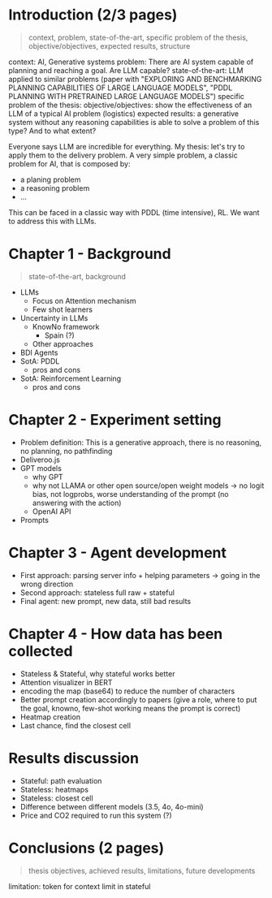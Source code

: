# Introduction (2/3 pages)

> context, problem, state-of-the-art, specific problem of the thesis, objective/objectives, expected results, structure

context: AI, Generative systems
problem: There are AI system capable of planning and reaching a goal. Are LLM capable?
state-of-the-art: LLM applied to similar problems (paper with "EXPLORING AND BENCHMARKING PLANNING CAPABILITIES OF LARGE LANGUAGE MODELS", "PDDL PLANNING WITH PRETRAINED LARGE LANGUAGE MODELS")
specific problem of the thesis:
objective/objectives: show the effectiveness of an LLM of a typical AI problem (logistics)
expected results: a generative system without any reasoning capabilities is able to solve a problem of this type? And to what extent?

Everyone says LLM are incredible for everything.
My thesis: let's try to apply them to the delivery problem. A very simple problem, a classic problem for AI, that is composed by:

- a planing problem
- a reasoning problem
- ...

This can be faced in a classic way with PDDL (time intensive), RL. We want to address this with LLMs.

# Chapter 1 - Background

> state-of-the-art, background

- LLMs
  - Focus on Attention mechanism
  - Few shot learners
- Uncertainty in LLMs
  - KnowNo framework
    - Spain (?)
  - Other approaches
- BDI Agents
- SotA: PDDL
  - pros and cons
- SotA: Reinforcement Learning
  - pros and cons

# Chapter 2 - Experiment setting

- Problem definition: This is a generative approach, there is no reasoning, no planning, no pathfinding
- Deliveroo.js
- GPT models
  - why GPT
  - why not LLAMA or other open source/open weight models -> no logit bias, not logprobs, worse understanding of the prompt (no answering with the action)
  - OpenAI API
- Prompts

# Chapter 3 - Agent development

- First approach: parsing server info + helping parameters -> going in the wrong direction
- Second approach: stateless full raw + stateful
- Final agent: new prompt, new data, still bad results

# Chapter 4 - How data has been collected

- Stateless & Stateful, why stateful works better
- Attention visualizer in BERT
- encoding the map (base64) to reduce the number of characters
- Better prompt creation accordingly to papers (give a role, where to put the goal, knowno, few-shot working means the prompt is correct)
- Heatmap creation
- Last chance, find the closest cell

# Results discussion

- Stateful: path evaluation
- Stateless: heatmaps
- Stateless: closest cell
- Difference between different models (3.5, 4o, 4o-mini)
- Price and CO2 required to run this system (?)

# Conclusions (2 pages)

> thesis objectives, achieved results, limitations, future developments

limitation: token for context limit in stateful
